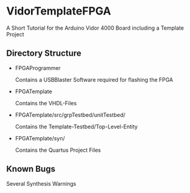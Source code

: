 # VidorTemplateFPGA
A Short Tutorial for the Arduino Vidor 4000 Board including a Template Project    

## Directory Structure

- FPGAProgrammer

  Contains a USBBlaster Software required for flashing the FPGA     

- FPGATemplate

  Contains the VHDL-Files

- FPGATemplate/src/grpTestbed/unitTestbed/

  Contains the Template-Testbed/Top-Level-Entity

- FPGATemplate/syn/

  Contains the Quartus Project Files

## Known Bugs

Several Synthesis Warnings